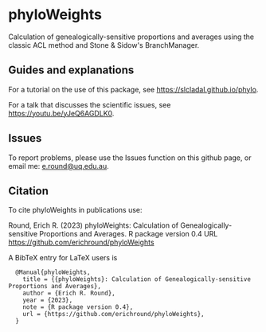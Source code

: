 # phyloWeights

Calculation of genealogically-sensitive proportions and averages using the classic ACL method and Stone & Sidow's BranchManager.

## Guides and explanations

For a tutorial on the use of this package, see https://slcladal.github.io/phylo.

For a talk that discusses the scientific issues, see https://youtu.be/yJeQ6AGDLK0.

## Issues

To report problems, please use the Issues function on this github page, or email me: e.round@uq.edu.au.

## Citation

To cite phyloWeights in publications use:

  Round, Erich R. (2023) phyloWeights: Calculation of Genealogically-sensitive Proportions and Averages. R package version 0.4 URL https://github.com/erichround/phyloWeights

A BibTeX entry for LaTeX users is

```
  @Manual{phyloWeights,
    title = {{phyloWeights}: Calculation of Genealogically-sensitive Proportions and Averages},
    author = {Erich R. Round},
    year = {2023},
    note = {R package version 0.4},
    url = {https://github.com/erichround/phyloWeights},
  }
```
